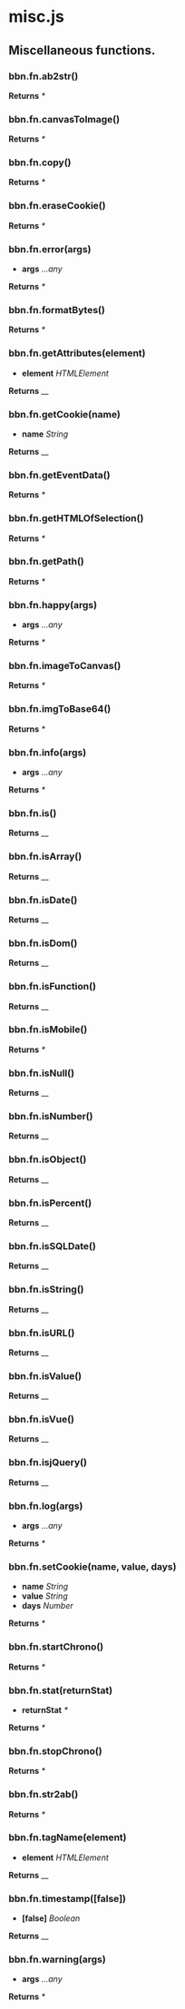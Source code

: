 # misc.js

## Miscellaneous functions.

### bbn.fn.ab2str()


**Returns** _*_ 

### bbn.fn.canvasToImage()


**Returns** _*_ 

### bbn.fn.copy()


**Returns** _*_ 

### bbn.fn.eraseCookie()


**Returns** _*_ 

### bbn.fn.error(args)

* __args__ _...any_ 

**Returns** _*_ 

### bbn.fn.formatBytes()


**Returns** _*_ 

### bbn.fn.getAttributes(element)

* __element__ _HTMLElement_ 

**Returns** __ 

### bbn.fn.getCookie(name)

* __name__ _String_ 

**Returns** __ 

### bbn.fn.getEventData()


**Returns** _*_ 

### bbn.fn.getHTMLOfSelection()


**Returns** _*_ 

### bbn.fn.getPath()


**Returns** _*_ 

### bbn.fn.happy(args)

* __args__ _...any_ 

**Returns** _*_ 

### bbn.fn.imageToCanvas()


**Returns** _*_ 

### bbn.fn.imgToBase64()


**Returns** _*_ 

### bbn.fn.info(args)

* __args__ _...any_ 

**Returns** _*_ 

### bbn.fn.is()


**Returns** __ 

### bbn.fn.isArray()


**Returns** __ 

### bbn.fn.isDate()


**Returns** __ 

### bbn.fn.isDom()


**Returns** __ 

### bbn.fn.isFunction()


**Returns** __ 

### bbn.fn.isMobile()


**Returns** _*_ 

### bbn.fn.isNull()


**Returns** __ 

### bbn.fn.isNumber()


**Returns** __ 

### bbn.fn.isObject()


**Returns** __ 

### bbn.fn.isPercent()


**Returns** __ 

### bbn.fn.isSQLDate()


**Returns** __ 

### bbn.fn.isString()


**Returns** __ 

### bbn.fn.isURL()


**Returns** __ 

### bbn.fn.isValue()


**Returns** __ 

### bbn.fn.isVue()


**Returns** __ 

### bbn.fn.isjQuery()


**Returns** __ 

### bbn.fn.log(args)

* __args__ _...any_ 

**Returns** _*_ 

### bbn.fn.setCookie(name, value, days)

* __name__ _String_ 
* __value__ _String_ 
* __days__ _Number_ 

**Returns** _*_ 

### bbn.fn.startChrono()


**Returns** _*_ 

### bbn.fn.stat(returnStat)

* __returnStat__ _*_ 

**Returns** _*_ 

### bbn.fn.stopChrono()


**Returns** _*_ 

### bbn.fn.str2ab()


**Returns** _*_ 

### bbn.fn.tagName(element)

* __element__ _HTMLElement_ 

**Returns** __ 

### bbn.fn.timestamp([false])

* __[false]__ _Boolean_ 

**Returns** __ 

### bbn.fn.warning(args)

* __args__ _...any_ 

**Returns** _*_ 